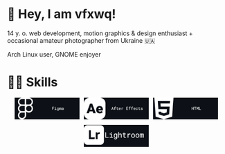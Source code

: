 # 👋 Hey, I am vfxwq!
14 y. o. web development, motion graphics & design enthusiast + occasional amateur photographer from Ukraine 🇺🇦

Arch Linux user, GNOME enjoyer
# 👨‍💻 Skills

<div style="display: flex; flex-wrap: wrap; gap: 10px; justify-content: center;">
  <div style="display: inline-block;">
    <img src="https://github.com/vfXwq/images-for-readme/blob/main/Frame%201.png" width="150px">
  </div>
  <div style="display: inline-block;">
    <img src="https://github.com/vfXwq/images-for-readme/blob/main/Frame%202.png" width="150px">
  </div>
  <div style="display: inline-block;">
    <img src="https://github.com/vfXwq/images-for-readme/blob/main/Frame%203.png" width="150px">
  </div>
  <div style="display: inline-block;">
    <img src="https://github.com/vfXwq/images-for-readme/blob/main/Frame%204.png" width="150px">
  </div>
</div>

